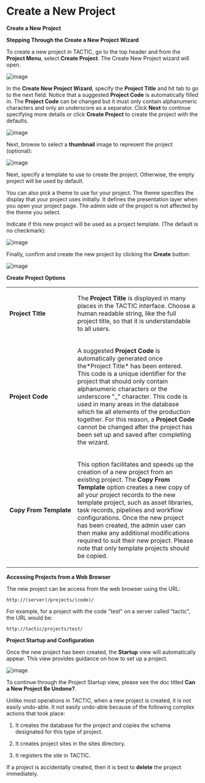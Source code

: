 # Create a New Project

**Create a New Project**

**Stepping Through the Create a New Project Wizard**

To create a new project in TACTIC, go to the top header and from the
**Project Menu**, select **Create Project**. The Create New Project wizard
will open.

![image](media/1_create_new_project_menu.png)

In the **Create New Project Wizard**, specify the **Project Title** and hit
tab to go to the next field. Notice that a suggested **Project Code** is
automatically filled in. The **Project Code** can be changed but it must
only contain alphanumeric characters and only an underscore as a
separator. Click **Next** to continue specifying more details or click
**Create Project** to create the project with the defaults.

![image](media/2_create_new_project_wizard_project_title.png)

Next, browse to select a **thumbnail** image to represent the project
(optional):

![image](media/3_create_new_project_wizard_thumbnail.png)

Next, specify a template to use to create the project. Otherwise, the
empty project will be used by default.

You can also pick a theme to use for your project. The theme specifies
the display that your project uses initially. It defines the
presentation layer when you open your project page. The admin side of
the project is not affected by the theme you select.

Indicate if this new project will be used as a project template. (The
default is no checkmark):

![image](media/4_create_new_project_wizard_template.png)

Finally, confirm and create the new project by clicking the **Create**
button:

![image](media/5_create_new_project_wizard_jump.png)

**Create Project Options**

<table>
<colgroup>
<col width="35%" />
<col width="64%" />
</colgroup>
<tbody>
<tr class="odd">
<td><p><strong>Project Title</strong></p></td>
<td><p>The <strong>Project Title</strong> is displayed in many places in the TACTIC interface. Choose a human readable string, like the full project title, so that it is understandable to all users.</p></td>
</tr>
<tr class="even">
<td><p><strong>Project Code</strong></p></td>
<td><p>A suggested <strong>Project Code</strong> is automatically generated once the*Project Title* has been entered. This code is a unique identifier for the project that should only contain alphanumeric characters or the underscore &quot;_&quot; character. This code is used in many areas in the database which tie all elements of the production together. For this reason, a <strong>Project Code</strong> cannot be changed after the project has been set up and saved after completing the wizard.</p></td>
</tr>
<tr class="odd">
<td><p><strong>Copy From Template</strong></p></td>
<td><p>This option facilitates and speeds up the creation of a new project from an existing project. The <strong>Copy From Template</strong> option creates a new copy of all your project records to the new template project, such as asset libraries, task records, pipelines and workflow configurations. Once the new project has been created, the admin user can then make any additional modifications required to suit their new project. Please note that only template projects should be copied.</p></td>
</tr>
</tbody>
</table>

**Accessing Projects from a Web Browser**

The new project can be access from the web browser using the URL:

`http://(server)/projects/(code)/`

For example, for a project with the code "test" on a server called
"tactic", the URL would be:

`http://tactic/projects/test/`

**Project Startup and Configuration**

Once the new project has been created, the **Startup** view will
automatically appear. This view provides guidance on how to set up a
project.

![image](media/6_create_new_project_startup.png)

To continue through the Project Startup view, please see the doc titled
**Can a New Project Be Undone?**.

Unlike most operations in TACTIC, when a new project is created, it is
not easily undo-able. It not easily undo-able because of the following
complex actions that took place:

1.  It creates the database for the project and copies the schema
    designated for this type of project.

2.  It creates project sites in the sites directory.

3.  It registers the site in TACTIC.

If a project is accidentally created, then it is best to **delete** the
project immediately.
